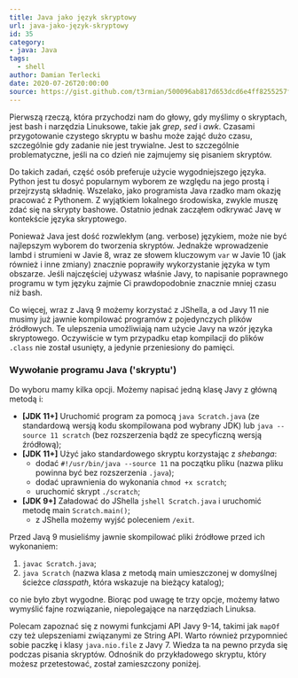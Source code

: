 ```yaml
---
title: Java jako język skryptowy
url: java-jako-język-skryptowy
id: 35
category:
- java: Java
tags:
  - shell
author: Damian Terlecki
date: 2020-07-26T20:00:00
source: https://gist.github.com/t3rmian/500096ab817d653dcd6e4ff8255257f9
---
```


Pierwszą rzeczą, która przychodzi nam do głowy, gdy myślimy o skryptach, jest bash i narzędzia Linuksowe, takie jak *grep*, *sed* i *awk*. Czasami przygotowanie czystego skryptu w bashu może zająć dużo czasu, szczególnie gdy zadanie nie jest trywialne. Jest to szczególnie problematyczne, jeśli na co dzień nie zajmujemy się pisaniem skryptów.

Do takich zadań, część osób preferuje użycie wygodniejszego języka. Python jest tu dosyć popularnym wyborem ze względu na jego prostą i przejrzystą składnię. Wszelako, jako programista Java rzadko mam okazję pracować z Pythonem. Z wyjątkiem lokalnego środowiska, zwykle muszę zdać się na skrypty bashowe. Ostatnio jednak zacząłem odkrywać Javę w kontekście języka skryptowego.

Ponieważ Java jest dość rozwlekłym (ang. verbose) językiem, może nie być najlepszym wyborem do tworzenia skryptów.
Jednakże wprowadzenie lambd i strumieni w Javie 8, wraz ze słowem kluczowym `var` w Javie 10 (jak również i inne zmiany) znacznie poprawiły wykorzystanie języka w tym obszarze.
Jeśli najczęściej używasz właśnie Javy, to napisanie poprawnego programu w tym języku zajmie Ci prawdopodobnie znacznie mniej czasu niż bash.

Co więcej, wraz z Javą 9 możemy korzystać z JShella, a od Javy 11 nie musimy już jawnie kompilować programów z pojedynczych plików źródłowych. Te ulepszenia umożliwiają nam użycie Javy na wzór języka skryptowego. Oczywiście w tym przypadku etap kompilacji do plików `.class` nie został usunięty, a jedynie przeniesiony do pamięci.

### Wywołanie programu Java ('skryptu')

Do wyboru mamy kilka opcji. Możemy napisać jedną klasę Javy z główną metodą i:
  - **[JDK 11+]** Uruchomić program za pomocą `java Scratch.java` (ze standardową wersją kodu skompilowana pod wybrany JDK) lub `java --source 11 scratch` (bez rozszerzenia bądź ze specyficzną wersją źródłową);
  - **[JDK 11+]** Użyć jako standardowego skryptu korzystając z *shebanga*:
    - dodać `#!/usr/bin/java --source 11` na początku pliku (nazwa pliku powinna być bez rozszerzenia `.java`);
    - dodać uprawnienia do wykonania `chmod +x scratch`;
    - uruchomić skrypt `./scratch`;
  - **[JDK 9+]** Załadować do JShella `jshell Scratch.java` i uruchomić metodę main `Scratch.main()`;
    - z JShella możemy wyjść poleceniem `/exit`.

Przed Javą 9 musieliśmy jawnie skompilować pliki źródłowe przed ich wykonaniem:
1. `javac Scratch.java`;
2. `java Scratch` (nazwa klasa z metodą main umieszczonej w domyślnej ścieżce *classpath*, która wskazuje na bieżący katalog);

co nie było zbyt wygodne. Biorąc pod uwagę te trzy opcje, możemy łatwo wymyślić fajne rozwiązanie, niepolegające na narzędziach Linuksa.

Polecam zapoznać się z nowymi funkcjami API Javy 9-14, takimi jak `mapOf` czy też ulepszeniami związanymi ze String API. Warto również przypomnieć sobie paczkę i klasy `java.nio.file` z Javy 7. Wiedza ta na pewno przyda się podczas pisania skryptów. Odnośnik do przykładowego skryptu, który możesz przetestować, został zamieszczony poniżej.